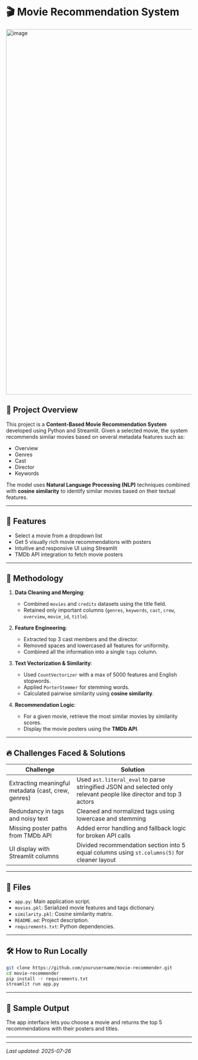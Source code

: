 # 🎬 Movie Recommendation System

<img width="1914" height="991" alt="image" src="https://github.com/user-attachments/assets/59208f54-f273-4197-b8cd-e1292fbffd5e" />

## 📌 Project Overview

This project is a **Content-Based Movie Recommendation System** developed using Python and Streamlit. Given a selected movie, the system recommends similar movies based on several metadata features such as:

- Overview
- Genres
- Cast
- Director
- Keywords

The model uses **Natural Language Processing (NLP)** techniques combined with **cosine similarity** to identify similar movies based on their textual features.

---

## 🚀 Features

- Select a movie from a dropdown list
- Get 5 visually rich movie recommendations with posters
- Intuitive and responsive UI using Streamlit
- TMDb API integration to fetch movie posters

---

## 🧠 Methodology

1. **Data Cleaning and Merging**:
    - Combined `movies` and `credits` datasets using the title field.
    - Retained only important columns (`genres`, `keywords`, `cast`, `crew`, `overview`, `movie_id`, `title`).

2. **Feature Engineering**:
    - Extracted top 3 cast members and the director.
    - Removed spaces and lowercased all features for uniformity.
    - Combined all the information into a single `tags` column.

3. **Text Vectorization & Similarity**:
    - Used `CountVectorizer` with a max of 5000 features and English stopwords.
    - Applied `PorterStemmer` for stemming words.
    - Calculated pairwise similarity using **cosine similarity**.

4. **Recommendation Logic**:
    - For a given movie, retrieve the most similar movies by similarity scores.
    - Display the movie posters using the **TMDb API**.

---

## 🔥 Challenges Faced & Solutions

| Challenge | Solution |
|----------|----------|
| Extracting meaningful metadata (cast, crew, genres) | Used `ast.literal_eval` to parse stringified JSON and selected only relevant people like director and top 3 actors |
| Redundancy in tags and noisy text | Cleaned and normalized tags using lowercase and stemming |
| Missing poster paths from TMDb API | Added error handling and fallback logic for broken API calls |
| UI display with Streamlit columns | Divided recommendation section into 5 equal columns using `st.columns(5)` for cleaner layout |

---

## 📂 Files

- `app.py`: Main application script.
- `movies.pkl`: Serialized movie features and tags dictionary.
- `similarity.pkl`: Cosine similarity matrix.
- `README.md`: Project description.
- `requirements.txt`: Python dependencies.

---

## 🛠️ How to Run Locally

```bash
git clone https://github.com/yourusername/movie-recommender.git
cd movie-recommender
pip install -r requirements.txt
streamlit run app.py
```

---

## 📸 Sample Output

The app interface lets you choose a movie and returns the top 5 recommendations with their posters and titles.

---

---

*Last updated: 2025-07-26*

